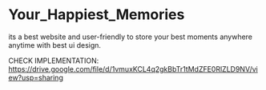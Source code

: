 # Your_Happiest_Memories
its a best website and user-friendly to store your best moments anywhere anytime with best ui design.

CHECK IMPLEMENTATION:
https://drive.google.com/file/d/1vmuxKCL4q2gkBbTr1tMdZFE0RlZLD9NV/view?usp=sharing
